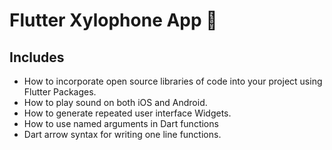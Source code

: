 


# Flutter Xylophone App 🎹


## Includes

- How to incorporate open source libraries of code into your project using Flutter Packages.
- How to play sound on both iOS and Android.
- How to generate repeated user interface Widgets.
- How to use named arguments in Dart functions
- Dart arrow syntax for writing one line functions.
